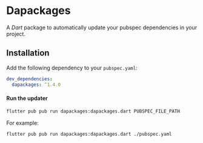 # Dapackages

A *Dart* package to automatically update your pubspec dependencies in your project.

## Installation

Add the following dependency to your `pubspec.yaml`:

```yaml
dev_dependencies:
  dapackages: ^1.4.0
```

#### Run the updater

```bash
flutter pub pub run dapackages:dapackages.dart PUBSPEC_FILE_PATH
```

For example:

```bash
flutter pub pub run dapackages:dapackages.dart ./pubspec.yaml
```